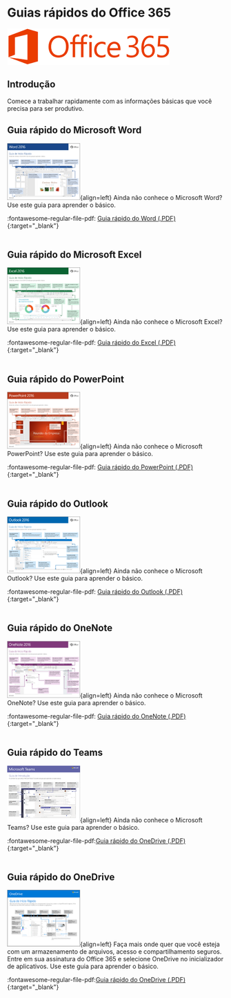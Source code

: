 # Guias rápidos do Office 365

![Office](../assets/images/office365/office365-logo2.png#center)

## Introdução

Comece a trabalhar rapidamente com as informações básicas que você precisa para ser produtivo.

## Guia rápido do Microsoft Word

![Word](../assets/images/office365/word-1.png){align=left} 
Ainda não conhece o Microsoft Word? Use este guia para aprender o básico.

:fontawesome-regular-file-pdf: [Guia rápido do Word (.PDF)](pdf/Word2016QuickStartGuide-MicrosoftCorporation.pdf){:target="_blank"}
<br /><br />


## Guia rápido do Microsoft Excel

![Excel](../assets/images/office365/excel-1.png){align=left}
Ainda não conhece o Microsoft Excel? Use este guia para aprender o básico.

:fontawesome-regular-file-pdf: [Guia rápido do Excel (.PDF)](pdf/Excel2016QuickStartGuide-MicrosoftCorporation.pdf){:target="_blank"}
<br /><br />

## Guia rápido do PowerPoint

![PowerPoint](../assets/images/office365/ppt-1.png){align=left} 
Ainda não conhece o Microsoft PowerPoint? Use este guia para aprender o básico.

:fontawesome-regular-file-pdf: [Guia rápido do PowerPoint (.PDF)](pdf/Powerpoint2016QuickStartGui-MicrosoftCorporation.pdf){:target="_blank"}
<br /><br />

## Guia rápido do Outlook

![outlook](../assets/images/office365/outlook-1.png){align=left} 
Ainda não conhece o Microsoft Outlook? Use este guia para aprender o básico.

:fontawesome-regular-file-pdf: [Guia rápido do Outlook (.PDF)](pdf/Outlook2016QuickStartGuide-MicrosoftCorporation.pdf){:target="_blank"}
<br /><br />

## Guia rápido do OneNote

![onenote](../assets/images/office365/onenote-1.png){align=left} 
Ainda não conhece o Microsoft OneNote? Use este guia para aprender o básico.

:fontawesome-regular-file-pdf: [Guia rápido do OneNote (.PDF)](pdf/Onenote2016QuickStartGuide-MicrosoftCorporation.pdf){:target="_blank"}
<br /><br />

## Guia rápido do Teams

![teams](../assets/images/office365/teams.png){align=left}
Ainda não conhece o Microsoft Teams? Use este guia para aprender o básico.

:fontawesome-regular-file-pdf:[Guia rápido do OneDrive (.PDF)](pdf/Teams_microsoft.pdf){:target="_blank"}
<br /><br />

## Guia rápido do OneDrive

![onedrive](../assets/images/office365/onedrive-1.png){align=left}
Faça mais onde quer que você esteja com um armazenamento de arquivos, acesso e compartilhamento seguros. Entre em sua assinatura do Office 365 e selecione OneDrive no inicializador de aplicativos. Use este guia para aprender o básico.

:fontawesome-regular-file-pdf:[Guia rápido do OneDrive (.PDF)](pdf/MS_Office_QuickstartOneDrive.pdf){:target="_blank"}
<br /><br />